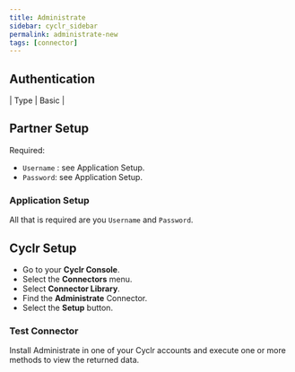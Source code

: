 ```yaml
---
title: Administrate
sidebar: cyclr_sidebar
permalink: administrate-new
tags: [connector]
---
```


## Authentication

| Type      | Basic |

## Partner Setup
Required:
* `Username` : see Application Setup.
* `Password`: see Application Setup. 

### Application Setup
All that is required are you `Username` and `Password`.

## Cyclr Setup

*   Go to your **Cyclr Console**.
*   Select the **Connectors** menu.
*   Select **Connector Library**.
*   Find the **Administrate** Connector.
*   Select the **Setup** button.

### Test Connector

Install Administrate in one of your Cyclr accounts and execute one or more methods to view the returned data.